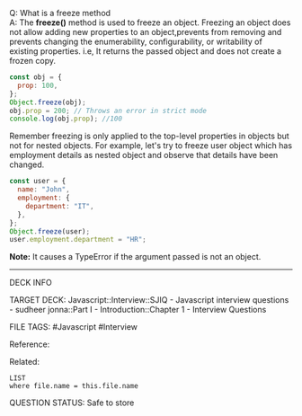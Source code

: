 Q: What is a freeze method  
A: The **freeze()** method is used to freeze an object. Freezing an object does not allow adding new properties to an object,prevents from removing and prevents changing the enumerability, configurability, or writability of existing properties. i.e, It returns the passed object and does not create a frozen copy.
```javascript
const obj = {
  prop: 100,
};
Object.freeze(obj);
obj.prop = 200; // Throws an error in strict mode
console.log(obj.prop); //100
```
Remember freezing is only applied to the top-level properties in objects but not for nested objects.
For example, let's try to freeze user object which has employment details as nested object and observe that details have been changed.
```javascript
const user = {
  name: "John",
  employment: {
    department: "IT",
  },
};
Object.freeze(user);
user.employment.department = "HR";
```
**Note:** It causes a TypeError if the argument passed is not an object.
<!--ID: 1693596707274-->

---

DECK INFO

TARGET DECK: Javascript::Interview::SJIQ - Javascript interview questions - sudheer jonna::Part I - Introduction::Chapter 1 - Interview Questions

FILE TAGS: #Javascript #Interview

Reference:

Related:

```dataview
LIST
where file.name = this.file.name
```

QUESTION STATUS: Safe to store